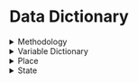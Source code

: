 
# Data Dictionary

<details>
<summary>Methodology</summary>

The following sections provide the data dictionary for the **2022 American Community Survey (ACS) 1-Year Supplemental Estimates**. The bulk of the Variable Dictionary is based on the 2022 table shell (linked below).

### Variable Dictionary
- Contains all current variables and their associated measurements of error from the 2023 survey.
- Includes statistics such as minimum, maximum, mean, median, and count of missing values.
- Note: All values in the actual database are strings, with `"None"` used in place of `"0"`.

### Place Dictionary
- Provides an unduplicated list of place names, place (integer), and state (integer) entries.
- "Name" is split into "City Name" (string) and "State Name" (string) for clarity.

### State Dictionary
- Contains an unduplicated list of state names derived from the "Name" column in the Place Dictionary.
- Each state name is accompanied by its corresponding state (integer) value.

### Sources
- [American Community Survey 2022 Table Shell](https://www.census.gov/programs-surveys/acs/technical-documentation/table-shells.2022.html#list-tab-79594641)

</details>

<details>
<summary>Variable Dictionary</summary>

| Table ID   | Line | UniqueID | Variable Family | Universe | Variable Concept | Variable Name | Variable Type | Min | Max | Mean | Median |
|------------|------|----------|-----------------|----------|------------------|---------------|---------------|-----|-----|------|--------|
| Place      | 1    | NAME     | Predefined Variables | All | Name of City/Municipality/Census Designated Place with population > 19,999 | NAME | string | nan | nan | nan | nan |
| State      | 2    | state    | Predefined Variables | All | Integer value for state | state | Integer | 1 | 72 | nan | nan |
| Place      | 3    | place    | Predefined Variables | All | Integer value for place | place | Integer | 100 | 89140 | nan | nan |
| K200101    | 1    | K200101_001 | Population by Sex | Total Population | Total: | K200101_001E | string | 19001 | 8,335,900 | 76,214.7 | 37,847 |
| K200101    | 2    | K200101_002 | Population by Sex | Total Population | Male | K200101_002E | string | 7829 | 4,007,360 | 37,525.6 | 18,651 |
| K200101    | 3    | K200101_003 | Population by Sex | Total Population | Female | K200101_003E | string | 6539 | 4,328,540 | 38,689.2 | 19,278 |
| K200102    | 1    | K200102_001 | Population Under 18 Years by Age | Population under 18 years | Total: | K200102_001E | string | 1342 | 1,677,430 | 16,759.5 | 8,532 |
| K200102    | 2    | K200102_002 | Population Under 18 Years by Age | Population under 18 years | In households: | K200102_002E | string | 1136 | 1,669,310 | 16,724.9 | 8,504.5 |
| K200102    | 3    | K200102_003 | Population Under 18 Years by Age | Population under 18 years | Under 3 years | K200102_003E | string | 0 | 270,142 | 2,562.69 | 1,287 |

> **Note**: "nan" indicates missing or not applicable values. All variable values in the database are stored as strings, with "None" replacing "0".
> Entire dictionary of all values can be found in the [Variable Dictionary.csv](https://github.com/brutus-the-homeschooler/Capstone/blob/main/Dictionary/Variable%20Dictionary.csv))
</details>
<details>
<summary>Place</summary>

| NAME                                                               | City Name                                                 | State_Name           |   state |   place |
|:-------------------------------------------------------------------|:----------------------------------------------------------|:---------------------|--------:|--------:|
| Athens city, Alabama                                               | Athens city                                               | Alabama              |       1 |    2956 |
| Albertville city, Alabama                                          | Albertville city                                          | Alabama              |       1 |     988 |
| Anniston city, Alabama                                             | Anniston city                                             | Alabama              |       1 |    1852 |
| Alabaster city, Alabama                                            | Alabaster city                                            | Alabama              |       1 |     820 |
| Auburn city, Alabama                                               | Auburn city                                               | Alabama              |       1 |    3076 |
| Bessemer city, Alabama                                             | Bessemer city                                             | Alabama              |       1 |    5980 |
| Birmingham city, Alabama                                           | Birmingham city                                           | Alabama              |       1 |    7000 |
| Daphne city, Alabama                                               | Daphne city                                               | Alabama              |       1 |   19648 |
| Decatur city, Alabama                                              | Decatur city                                              | Alabama              |       1 |   20104 |
| Dothan city, Alabama                                               | Dothan city                                               | Alabama              |       1 |   21184 |

> **Note**: Edited for size. There are 2,399 unique cities/census designated places within the dataset and are listed in its entirety in [Place Dictionary.csv](https://github.com/brutus-the-homeschooler/Capstone/blob/main/Dictionary/Place%20Dictionary.csv))

</details>

<details>
<summary>State</summary>

| State_Name           |   state |
|:---------------------|--------:|
| Alabama              |       1 |
| Alaska               |       2 |
| Arizona              |       4 |
| Arkansas             |       5 |
| California           |       6 |
| Colorado             |       8 |
| Connecticut          |       9 |
| Delaware             |      10 |

> **Note**: Edited for size. There are 52 unique states (including District of Columbia and Puerto Rico)  within the dataset and are listed in its entirety in [State Dictionary.csv](https://github.com/brutus-the-homeschooler/Capstone/blob/main/Dictionary/State%20Dictionary.csv))
</details>
